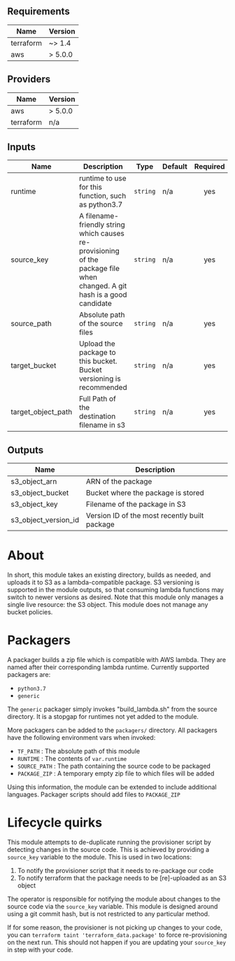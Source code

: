 ## Requirements

| Name | Version |
|------|---------|
| terraform | ~> 1.4 |
| aws | > 5.0.0 |

## Providers

| Name | Version |
|------|---------|
| aws | > 5.0.0 |
| terraform | n/a |

## Inputs

| Name | Description | Type | Default | Required |
|------|-------------|------|---------|:--------:|
| runtime | runtime to use for this function, such as python3.7 | `string` | n/a | yes |
| source\_key | A filename-friendly string which causes re-provisioning of the package file when changed. A git hash is a good candidate | `string` | n/a | yes |
| source\_path | Absolute path of the source files | `string` | n/a | yes |
| target\_bucket | Upload the package to this bucket. Bucket versioning is recommended | `string` | n/a | yes |
| target\_object\_path | Full Path of the destination filename in s3 | `string` | n/a | yes |

## Outputs

| Name | Description |
|------|-------------|
| s3\_object\_arn | ARN of the package |
| s3\_object\_bucket | Bucket where the package is stored |
| s3\_object\_key | Filename of the package in S3 |
| s3\_object\_version\_id | Version ID of the most recently built package |

# About
In short, this module takes an existing directory, builds as needed, and uploads it to S3 as a lambda-compatible package. S3 versioning is supported in the module outputs, so that consuming lambda functions may switch to newer versions as desired. Note that this module only manages a single live resource: the S3 object. This module does not manage any bucket policies.

# Packagers
A packager builds a zip file which is compatible with AWS lambda. They are named after their corresponding lambda runtime. Currently supported packagers are:
* `python3.7`
* `generic`

The `generic` packager simply invokes "build_lambda.sh" from the source directory. It is a stopgap for runtimes not yet added to the module.

More packagers can be added to the `packagers/` directory. All packagers have the following environment vars when invoked:

* `TF_PATH` : The absolute path of this module
* `RUNTIME` : The contents of `var.runtime`
* `SOURCE_PATH` : The path containing the source code to be packaged
* `PACKAGE_ZIP` : A temporary empty zip file to which files will be added

Using this information, the module can be extended to include additional languages. Packager scripts should add files to `PACKAGE_ZIP`

# Lifecycle quirks
This module attempts to de-duplicate running the provisioner script by detecting changes in the source code. This is achieved by providing a `source_key` variable to the module. This is used in two locations:

1. To notify the provisioner script that it needs to re-package our code
1. To notify terraform that the package needs to be [re]-uploaded as an S3 object

The operator is responsible for notifying the module about changes to the source code via the `source_key` variable. This module is designed around using a git commit hash, but is not restricted to any particular method.

If for some reason, the provisioner is not picking up changes to your code, you can `terraform taint 'terraform_data.package'` to force re-provisioning on the next run. This should not happen if you are updating your `source_key` in step with your code.
